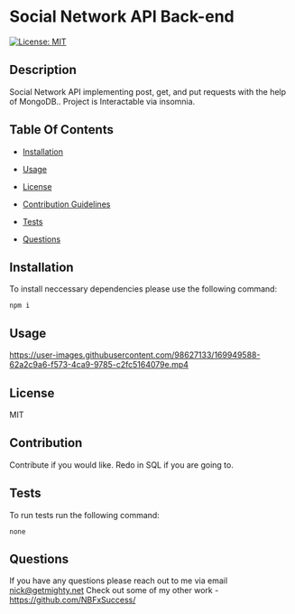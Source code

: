 # Social Network API Back-end

[![License: MIT](https://img.shields.io/badge/License-MIT-yellow.svg)](https://opensource.org/licenses/MIT)


## Description
    
Social Network API implementing post, get, and put requests with the help of MongoDB.. Project is Interactable via insomnia.
    
## Table Of Contents

* [Installation](#installation)

* [Usage](#usage)

* [License](#license)

* [Contribution Guidelines](#contribution)

* [Tests](#tests)

* [Questions](#questions)


## Installation
To install neccessary dependencies please use the following command:

```
npm i
```


## Usage
https://user-images.githubusercontent.com/98627133/169949588-62a2c9a6-f573-4ca9-9785-c2fc5164079e.mp4




## License
MIT

## Contribution
Contribute if you would like. Redo in SQL if you are going to.


## Tests
To run tests run the following command:

```
none
```


## Questions
If you have any questions please reach out to me via email nick@getmighty.net 
Check out some of my other work - https://github.com/NBFxSuccess/
